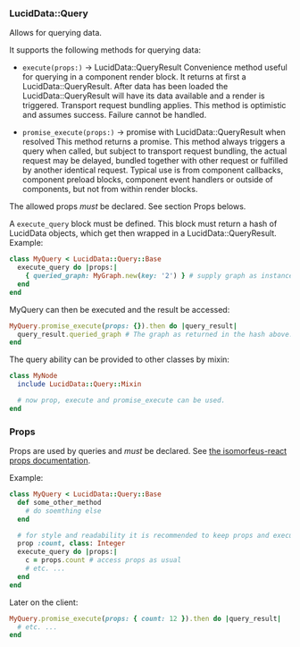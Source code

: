 ### LucidData::Query

Allows for querying data.

It supports the following methods for querying data:
- `execute(props:)` -> LucidData::QueryResult
  Convenience method useful for querying in a component render block. It returns at first a LucidData::QueryResult. After data has been loaded
  the LucidData::QueryResult will have its data available and a render is triggered. Transport request bundling applies.
  This method is optimistic and assumes success. Failure cannot be handled.
  
- `promise_execute(props:)` -> promise with LucidData::QueryResult when resolved
  This method returns a promise. This method always triggers a query when called, but subject to transport request bundling, the actual request may be
  delayed, bundled together with other request or fulfilled by another identical request.
  Typical use is from component callbacks, component preload blocks, component event handlers or outside of components,
  but not from within render blocks.
  
The allowed props *must* be declared. See section Props belows.

A `execute_query` block must be defined. This block must return a hash of LucidData objects,
which get then wrapped in a LucidData::QueryResult. Example:
```ruby
class MyQuery < LucidData::Query::Base
  execute_query do |props:|
    { queried_graph: MyGraph.new(key: '2') } # supply graph as instance
  end
end
```
MyQuery can then be executed and the result be accessed:
```ruby
MyQuery.promise_execute(props: {}).then do |query_result|
  query_result.queried_graph # The graph as returned in the hash above. The hash key can be accessed with a method. 
end
```
The query ability can be provided to other classes by mixin:
```ruby
class MyNode
  include LucidData::Query::Mixin

  # now prop, execute and promise_execute can be used.
end
```

### Props
Props are used by queries and *must* be declared.
See [the isomorfeus-react props documentation](https://github.com/isomorfeus/isomorfeus-react/blob/master/ruby/docs/props.md#prop-declaration).

Example:
```ruby
class MyQuery < LucidData::Query::Base
  def some_other_method
    # do soemthing else
  end

  # for style and readability it is recommended to keep props and execute_query close:
  prop :count, class: Integer
  execute_query do |props:|
    c = props.count # access props as usual 
    # etc. ... 
  end
end
```
Later on the client:
```ruby
MyQuery.promise_execute(props: { count: 12 }).then do |query_result|
  # etc. ...
end
```
